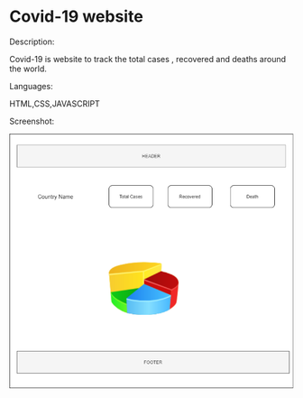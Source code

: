 # Covid-19 website
Description:

Covid-19 is website to track the total cases , recovered and deaths around the world.  

Languages:


HTML,CSS,JAVASCRIPT


Screenshot:


![name-of-you-image](https://github.com/wejdansaleh363/Covid-19/blob/master/Covid-19.png?raw=true)

